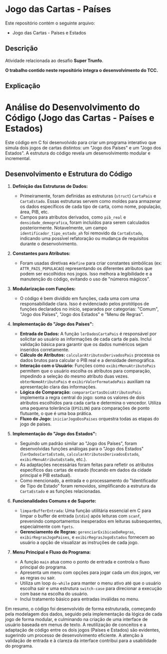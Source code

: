 # Jogo das Cartas - Países

Este repositório contém o seguinte arquivo:

- Jogo das Cartas - Países e Estados

## Descrição

Atividade relacionada ao desafio **Super Trunfo**.

**O trabalho contido neste repositório integra o desenvolvimento do TCC.**

## Explicação

# Análise do Desenvolvimento do Código (Jogo das Cartas - Países e Estados)

Este código em C foi desenvolvido para criar um programa interativo que simula dois jogos de cartas distintos: um "Jogo dos Países" e um "Jogo dos Estados". A estrutura do código revela um desenvolvimento modular e incremental.

## Desenvolvimento e Estrutura do Código

1.  **Definição das Estruturas de Dados:**
    * Primeiramente, foram definidas as estruturas (`struct`) `CartaPais` e `CartaEstado`. Essas estruturas servem como moldes para armazenar os dados específicos de cada tipo de carta, como nome, população, área, PIB, etc.
    * Campos para atributos derivados, como `pib_real` e `densidade_demografica`, foram incluídos para serem calculados posteriormente. Notavelmente, um campo `identificador_tipo_estado_ah` foi removido da `CartaEstado`, indicando uma possível refatoração ou mudança de requisitos durante o desenvolvimento.

2.  **Constantes para Atributos:**
    * Foram usadas diretivas `#define` para criar constantes simbólicas (ex: `ATTR_PAIS_POPULACAO`) representando os diferentes atributos que podem ser escolhidos nos jogos. Isso melhora a legibilidade e a manutenção do código, evitando o uso de "números mágicos".

3.  **Modularização com Funções:**
    * O código é bem dividido em funções, cada uma com uma responsabilidade clara. Isso é evidenciado pelos protótipos de funções declarados no início, separados por categorias: "Comum", "Jogo dos Países", "Jogo dos Estados" e "Menu de Regras".

4.  **Implementação do "Jogo dos Países":**
    * **Entrada de Dados:** A função `lerDadosCartaPais` é responsável por solicitar ao usuário as informações de cada carta de país. Inclui validação básica para garantir que os dados numéricos sejam inseridos corretamente.
    * **Cálculo de Atributos:** `calcularAtributosDerivadosPais` processa os dados brutos para calcular o PIB real e a densidade demográfica.
    * **Interação com o Usuário:** Funções como `exibirMenuAtributoPais` permitem que o usuário escolha os atributos para comparação, impedindo a seleção do mesmo atributo duas vezes. `obterNomeAtributoPais` e `exibirValorFormatadoPais` auxiliam na apresentação clara das informações.
    * **Lógica de Comparação:** `compararCartasDoisAtributosPais` implementa a regra central do jogo: soma os valores de dois atributos escolhidos para cada carta e determina o vencedor. Utiliza uma pequena tolerância (`EPSILON`) para comparações de ponto flutuante, o que é uma boa prática.
    * **Fluxo do Jogo:** `iniciarJogoDosPaises` orquestra todas as etapas do jogo de países.

5.  **Implementação do "Jogo dos Estados":**
    * Seguindo um padrão similar ao "Jogo dos Países", foram desenvolvidas funções análogas para o "Jogo dos Estados" (`lerDadosCartaEstado`, `calcularAtributosDerivadosEstado`, `exibirMenuAtributoEstado`, etc.).
    * As adaptações necessárias foram feitas para refletir os atributos específicos das cartas de estado (focando em dados da cidade principal e PIB estadual).
    * Como mencionado, a entrada e o processamento do "Identificador de Tipo de Estado" foram removidos, simplificando a estrutura da `CartaEstado` e as funções relacionadas.

6.  **Funcionalidades Comuns e de Suporte:**
    * `limparBufferEntrada`: Uma função utilitária essencial em C para limpar o buffer de entrada (`stdin`) após leituras com `scanf`, prevenindo comportamentos inesperados em leituras subsequentes, especialmente com `fgets`.
    * **Gerenciamento de Regras:** `gerenciarExibicaoDeRegras`, `exibirRegrasJogoPaises`, e `exibirRegrasJogoEstados` fornecem ao usuário a opção de visualizar as instruções de cada jogo.

7.  **Menu Principal e Fluxo do Programa:**
    * A função `main` atua como o ponto de entrada e controla o fluxo principal do programa.
    * Apresenta um menu com opções para jogar cada um dos jogos, ver as regras ou sair.
    * Utiliza um loop `do-while` para manter o menu ativo até que o usuário escolha sair e uma estrutura `switch-case` para direcionar a execução com base na escolha do usuário.
    * Inclui tratamento básico para entradas inválidas no menu.

Em resumo, o código foi desenvolvido de forma estruturada, começando pela modelagem dos dados, seguido pela implementação da lógica de cada jogo de forma modular, e culminando na criação de uma interface de usuário baseada em menus de texto. A reutilização de conceitos e a adaptação de código entre os dois jogos (Países e Estados) são evidentes, sugerindo um processo de desenvolvimento eficiente. A atenção à validação de entrada e à clareza da interface contribui para a usabilidade do programa.